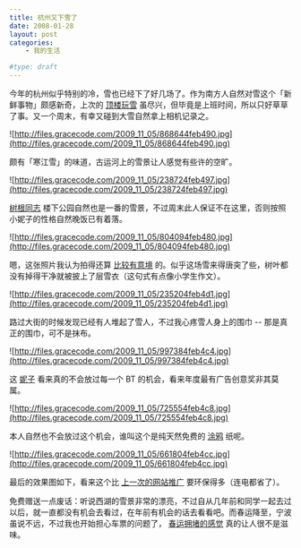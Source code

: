 ```yaml
---
title: 杭州又下雪了
date: 2008-01-28
layout: post
categories:
    - 我的生活

#type: draft
---
```


今年的杭州似乎特别的冷，雪也已经下了好几场了。作为南方人自然对雪这个「新鲜事物」颇感新奇，上次的 [顶楼玩雪]({{site.urls}}/posts/665/) 虽尽兴，但毕竟是上班时间，所以只好草草了事。又一个周末，有幸又碰到大雪自然拿上相机记录之。

![http://files.gracecode.com/2009_11_05/868644feb490.jpg](http://files.gracecode.com/2009_11_05/868644feb490.jpg)

颇有「寒江雪」的味道，古运河上的雪景让人感觉有些许的空旷。

![http://files.gracecode.com/2009_11_05/238724feb497.jpg](http://files.gracecode.com/2009_11_05/238724feb497.jpg)

 [树根同志]({{site.urls}}/posts/290/) 楼下公园自然也是一番的雪景，不过周末此人保证不在这里，否则按照小妮子的性格自然晚饭已有着落。

![http://files.gracecode.com/2009_11_05/804094feb480.jpg](http://files.gracecode.com/2009_11_05/804094feb480.jpg)

嗯，这张照片我认为拍得还算 [比较有意境]({{site.urls}}/posts/652/) 的。似乎这场雪来得唐突了些，树叶都没有掉得干净就被披上了层雪衣（这句式有点像小学生作文）。

![http://files.gracecode.com/2009_11_05/235204feb4d1.jpg](http://files.gracecode.com/2009_11_05/235204feb4d1.jpg)

路过大街的时候发现已经有人堆起了雪人，不过我心疼雪人身上的围巾 -- 那是真正的围巾，可不是抹布。

![http://files.gracecode.com/2009_11_05/997384feb4c4.jpg](http://files.gracecode.com/2009_11_05/997384feb4c4.jpg)

这 [妮子](http://www.yiyitoo.com) 看来真的不会放过每一个 BT 的机会，看来年度最有广告创意奖非其莫属。

![http://files.gracecode.com/2009_11_05/725554feb4c8.jpg](http://files.gracecode.com/2009_11_05/725554feb4c8.jpg)

本人自然也不会放过这个机会，谁叫这个是纯天然免费的 [涂鸦]({{site.urls}}/posts/170/) 纸呢。

![http://files.gracecode.com/2009_11_05/661804feb4cc.jpg](http://files.gracecode.com/2009_11_05/661804feb4cc.jpg)

最后的效果图如下，看来这个比 [上一次的网站推广]({{site.urls}}/posts/287/) 要环保得多（连电都省了）。

免费赠送一点废话：听说西湖的雪景非常的漂亮，不过自从几年前和同学一起去过以后，就一直都没有机会去看过，在年前有机会的话去看看吧。而春运降至，宁波虽说不远，不过我也开始担心车票的问题了， [春运拥堵的感觉](http://www.kakug.com/blog/archives/361) 真的让人很不是滋味。

